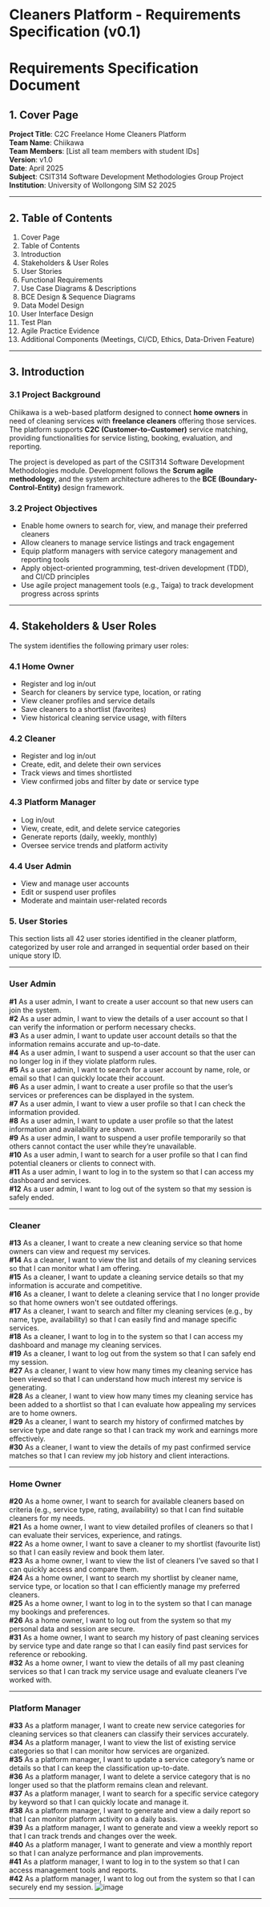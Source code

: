 # Cleaners Platform - Requirements Specification (v0.1)
#  Requirements Specification Document

## 1. Cover Page

**Project Title**:  C2C Freelance Home Cleaners Platform  
**Team Name**: Chiikawa  
**Team Members**: [List all team members with student IDs]  
**Version**: v1.0  
**Date**: April 2025  
**Subject**: CSIT314 Software Development Methodologies Group Project  
**Institution**: University of Wollongong SIM S2 2025  

---

## 2. Table of Contents

1. Cover Page  
2. Table of Contents  
3. Introduction  
4. Stakeholders & User Roles  
5. User Stories  
6. Functional Requirements  
7. Use Case Diagrams & Descriptions  
8. BCE Design & Sequence Diagrams  
9. Data Model Design  
10. User Interface Design  
11. Test Plan  
12. Agile Practice Evidence  
13. Additional Components (Meetings, CI/CD, Ethics, Data-Driven Feature)

---

## 3. Introduction

### 3.1 Project Background

Chiikawa is a web-based platform designed to connect **home owners** in need of cleaning services with **freelance cleaners** offering those services. The platform supports **C2C (Customer-to-Customer)** service matching, providing functionalities for service listing, booking, evaluation, and reporting.

The project is developed as part of the CSIT314 Software Development Methodologies module. Development follows the **Scrum agile methodology**, and the system architecture adheres to the **BCE (Boundary-Control-Entity)** design framework.

### 3.2 Project Objectives

- Enable home owners to search for, view, and manage their preferred cleaners  
- Allow cleaners to manage service listings and track engagement  
- Equip platform managers with service category management and reporting tools  
- Apply object-oriented programming, test-driven development (TDD), and CI/CD principles  
- Use agile project management tools (e.g., Taiga) to track development progress across sprints  

---

## 4. Stakeholders & User Roles

The system identifies the following primary user roles:

### 4.1 Home Owner
- Register and log in/out  
- Search for cleaners by service type, location, or rating  
- View cleaner profiles and service details  
- Save cleaners to a shortlist (favorites)  
- View historical cleaning service usage, with filters  

### 4.2 Cleaner
- Register and log in/out  
- Create, edit, and delete their own services  
- Track views and times shortlisted  
- View confirmed jobs and filter by date or service type  

### 4.3 Platform Manager
- Log in/out  
- View, create, edit, and delete service categories  
- Generate reports (daily, weekly, monthly)  
- Oversee service trends and platform activity  

### 4.4 User Admin
- View and manage user accounts  
- Edit or suspend user profiles  
- Moderate and maintain user-related records


### 5. User Stories 

This section lists all 42 user stories identified in the cleaner platform, categorized by user role and arranged in sequential order based on their unique story ID.

---

###  User Admin

**#1** As a user admin, I want to create a user account so that new users can join the system.  
**#2** As a user admin, I want to view the details of a user account so that I can verify the information or perform necessary checks.  
**#3** As a user admin, I want to update user account details so that the information remains accurate and up-to-date.  
**#4** As a user admin, I want to suspend a user account so that the user can no longer log in if they violate platform rules.  
**#5** As a user admin, I want to search for a user account by name, role, or email so that I can quickly locate their account.  
**#6** As a user admin, I want to create a user profile so that the user’s services or preferences can be displayed in the system.  
**#7** As a user admin, I want to view a user profile so that I can check the information provided.  
**#8** As a user admin, I want to update a user profile so that the latest information and availability are shown.  
**#9** As a user admin, I want to suspend a user profile temporarily so that others cannot contact the user while they’re unavailable.  
**#10** As a user admin, I want to search for a user profile so that I can find potential cleaners or clients to connect with.  
**#11** As a user admin, I want to log in to the system so that I can access my dashboard and services.  
**#12** As a user admin, I want to log out of the system so that my session is safely ended.

---

###  Cleaner

**#13** As a cleaner, I want to create a new cleaning service so that home owners can view and request my services.  
**#14** As a cleaner, I want to view the list and details of my cleaning services so that I can monitor what I am offering.  
**#15** As a cleaner, I want to update a cleaning service details so that my information is accurate and competitive.  
**#16** As a cleaner, I want to delete a cleaning service that I no longer provide so that home owners won't see outdated offerings.  
**#17** As a cleaner, I want to search and filter my cleaning services (e.g., by name, type, availability) so that I can easily find and manage specific services.  
**#18** As a cleaner, I want to log in to the system so that I can access my dashboard and manage my cleaning services.  
**#19** As a cleaner, I want to log out from the system so that I can safely end my session.  
**#27** As a cleaner, I want to view how many times my cleaning service has been viewed so that I can understand how much interest my service is generating.  
**#28** As a cleaner, I want to view how many times my cleaning service has been added to a shortlist so that I can evaluate how appealing my services are to home owners.  
**#29** As a cleaner, I want to search my history of confirmed matches by service type and date range so that I can track my work and earnings more effectively.  
**#30** As a cleaner, I want to view the details of my past confirmed service matches so that I can review my job history and client interactions.

---

###  Home Owner

**#20** As a home owner, I want to search for available cleaners based on criteria (e.g., service type, rating, availability) so that I can find suitable cleaners for my needs.  
**#21** As a home owner, I want to view detailed profiles of cleaners so that I can evaluate their services, experience, and ratings.  
**#22** As a home owner, I want to save a cleaner to my shortlist (favourite list) so that I can easily review and book them later.  
**#23** As a home owner, I want to view the list of cleaners I’ve saved so that I can quickly access and compare them.  
**#24** As a home owner, I want to search my shortlist by cleaner name, service type, or location so that I can efficiently manage my preferred cleaners.  
**#25** As a home owner, I want to log in to the system so that I can manage my bookings and preferences.  
**#26** As a home owner, I want to log out from the system so that my personal data and session are secure.  
**#31** As a home owner, I want to search my history of past cleaning services by service type and date range so that I can easily find past services for reference or rebooking.  
**#32** As a home owner, I want to view the details of all my past cleaning services so that I can track my service usage and evaluate cleaners I’ve worked with.

---

###  Platform Manager

**#33** As a platform manager, I want to create new service categories for cleaning services so that cleaners can classify their services accurately.  
**#34** As a platform manager, I want to view the list of existing service categories so that I can monitor how services are organized.  
**#35** As a platform manager, I want to update a service category’s name or details so that I can keep the classification up-to-date.  
**#36** As a platform manager, I want to delete a service category that is no longer used so that the platform remains clean and relevant.  
**#37** As a platform manager, I want to search for a specific service category by keyword so that I can quickly locate and manage it.  
**#38** As a platform manager, I want to generate and view a daily report so that I can monitor platform activity on a daily basis.  
**#39** As a platform manager, I want to generate and view a weekly report so that I can track trends and changes over the week.  
**#40** As a platform manager, I want to generate and view a monthly report so that I can analyze performance and plan improvements.  
**#41** As a platform manager, I want to log in to the system so that I can access management tools and reports.  
**#42** As a platform manager, I want to log out from the system so that I can securely end my session.
![image](https://github.com/user-attachments/assets/12bb15e9-3bef-4c0a-ad2c-87e18cc789ca)


---

